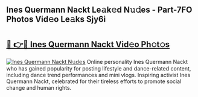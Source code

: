 ## Ines Quermann Nackt Le𝚊k𝚎d N𝚞𝚍es - Part-7FO Photos Vid𝚎o Le𝚊ks Sjy6i

# <h2><a href="http://fb7xpj7.evod.top/?m=Ines+Quermann+Nackt">🔗 👉🔴 Ines Quermann Nackt Vid𝚎o Ph𝚘t𝚘s</a></h2>

[![Ines Quermann Nackt N𝚞d𝚎s](https://i.imgur.com/8V9OHl7.gif)](http://fb7xpj7.evod.top/?m=Ines+Quermann+Nackt)
Online personality Ines Quermann Nackt who has gained popularity for posting lifestyle and dance-related content, including dance trend performances and mini vlogs. Inspiring activist Ines Quermann Nackt, celebrated for their tireless efforts to promote social change and human rights. 
